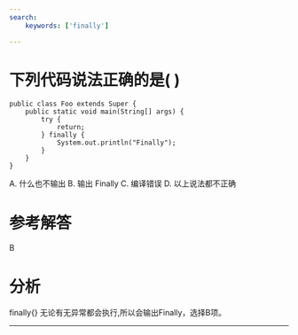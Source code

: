 ```yaml
---
search:
    keywords: ['finally']

---
```



# 下列代码说法正确的是( )
```
public class Foo extends Super {
	public static void main(String[] args) {
		try {
			return;
		} finally {
			System.out.println("Finally");
		}
	}
}
```
A. 什么也不输出
B. 输出 Finally
C. 编译错误
D. 以上说法都不正确

# 参考解答
B

# 分析
finally{} 无论有无异常都会执行,所以会输出Finally，选择B项。

---